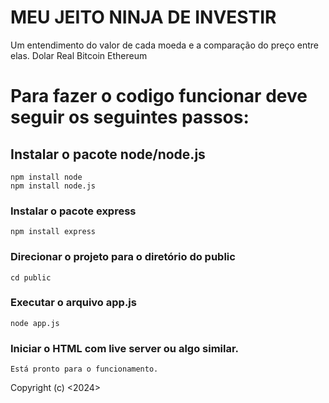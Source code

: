 # MEU JEITO NINJA DE INVESTIR
Um entendimento do valor de cada moeda e a comparação do preço entre elas.
Dolar
Real
Bitcoin
Ethereum

# Para fazer o codigo funcionar deve seguir os seguintes passos:
## Instalar o pacote node/node.js
    npm install node
    npm install node.js

### Instalar o pacote  express
    npm install express

### Direcionar o projeto para  o diretório do public
    cd public

### Executar o arquivo app.js
    node app.js

### Iniciar o HTML com live server ou algo  similar.
    Está pronto para o funcionamento.




Copyright (c) <2024> <Eduardo Plotchkacz Drozdz>

